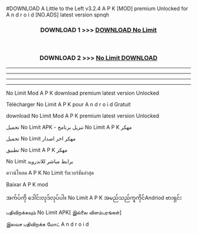#DOWNLOAD A Little to the Left v3.2.4 A P K [MOD] premium Unlocked for A n d r o i d [NO.ADS] latest version spnqh 



<div align="center">

<h3>DOWNLOAD 1 >>> <a href="https://downloadmod1.web.app/?judul=No Limit ">DOWNLOAD No Limit </a></h3><br>

<h3>DOWNLOAD 2 >>> <a href="https://downloadmod1.web.app/?judul=No Limit ">No Limit  DOWNLOAD </a></h3>

</div>


----------------------------------------------------------

----------------------------------------------------------

----------------------------------------------------------

----------------------------------------------------------


No Limit  Mod A P K download premium latest version Unlocked

Télécharger No Limit  A P K pour A n d r o i d Gratuit

download No Limit  Mod A P K premium latest version Unlocked

تحميل No Limit  APK - تنزيل برنامج No Limit  A P K مهكر

تحميل No Limit  مهكر اخر اصدار

تطبيق No Limit  A P K مهكر

No Limit  برابط مباشر للاندرويد

ดาวน์โหลด A P K No Limit  รับเวอร์ชันล่าสุด

Baixar A P K mod

အက်ပ်ကို ဒေါင်းလုဒ်လုပ်ပါ။ No Limit  A P K အမည်သည်ကူကိုင်Andriod ဗားရှင်း

பதிவிறக்கவும் No Limit  APK[ இல்லை விளம்பரங்கள்] 
 
இலவச பதிவிறக்க மோட் A n d r o i d



